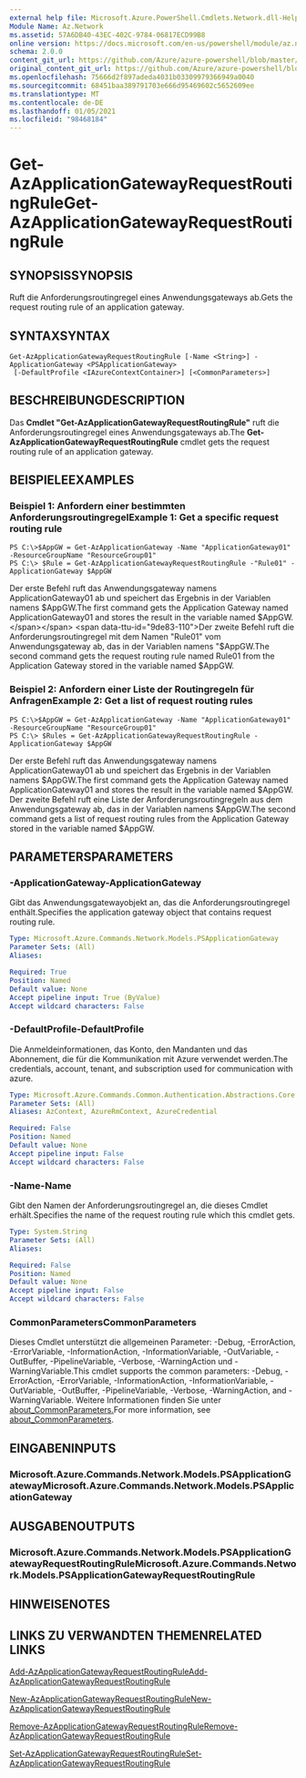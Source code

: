 ```yaml
---
external help file: Microsoft.Azure.PowerShell.Cmdlets.Network.dll-Help.xml
Module Name: Az.Network
ms.assetid: 57A6DB40-43EC-402C-9784-06817ECD99B8
online version: https://docs.microsoft.com/en-us/powershell/module/az.network/get-azapplicationgatewayrequestroutingrule
schema: 2.0.0
content_git_url: https://github.com/Azure/azure-powershell/blob/master/src/Network/Network/help/Get-AzApplicationGatewayRequestRoutingRule.md
original_content_git_url: https://github.com/Azure/azure-powershell/blob/master/src/Network/Network/help/Get-AzApplicationGatewayRequestRoutingRule.md
ms.openlocfilehash: 75666d2f897adeda4031b03309979366949a0040
ms.sourcegitcommit: 68451baa389791703e666d95469602c5652609ee
ms.translationtype: MT
ms.contentlocale: de-DE
ms.lasthandoff: 01/05/2021
ms.locfileid: "98468184"
---
```

# <span data-ttu-id="9de83-101">Get-AzApplicationGatewayRequestRoutingRule</span><span class="sxs-lookup"><span data-stu-id="9de83-101">Get-AzApplicationGatewayRequestRoutingRule</span></span>

## <span data-ttu-id="9de83-102">SYNOPSIS</span><span class="sxs-lookup"><span data-stu-id="9de83-102">SYNOPSIS</span></span>
<span data-ttu-id="9de83-103">Ruft die Anforderungsroutingregel eines Anwendungsgateways ab.</span><span class="sxs-lookup"><span data-stu-id="9de83-103">Gets the request routing rule of an application gateway.</span></span>

## <span data-ttu-id="9de83-104">SYNTAX</span><span class="sxs-lookup"><span data-stu-id="9de83-104">SYNTAX</span></span>

```
Get-AzApplicationGatewayRequestRoutingRule [-Name <String>] -ApplicationGateway <PSApplicationGateway>
 [-DefaultProfile <IAzureContextContainer>] [<CommonParameters>]
```

## <span data-ttu-id="9de83-105">BESCHREIBUNG</span><span class="sxs-lookup"><span data-stu-id="9de83-105">DESCRIPTION</span></span>
<span data-ttu-id="9de83-106">Das **Cmdlet "Get-AzApplicationGatewayRequestRoutingRule"** ruft die Anforderungsroutingregel eines Anwendungsgateways ab.</span><span class="sxs-lookup"><span data-stu-id="9de83-106">The **Get-AzApplicationGatewayRequestRoutingRule** cmdlet gets the request routing rule of an application gateway.</span></span>

## <span data-ttu-id="9de83-107">BEISPIELE</span><span class="sxs-lookup"><span data-stu-id="9de83-107">EXAMPLES</span></span>

### <span data-ttu-id="9de83-108">Beispiel 1: Anfordern einer bestimmten Anforderungsroutingregel</span><span class="sxs-lookup"><span data-stu-id="9de83-108">Example 1: Get a specific request routing rule</span></span>
```
PS C:\>$AppGW = Get-AzApplicationGateway -Name "ApplicationGateway01" -ResourceGroupName "ResourceGroup01"
PS C:\> $Rule = Get-AzApplicationGatewayRequestRoutingRule -"Rule01" -ApplicationGateway $AppGW
```

<span data-ttu-id="9de83-109">Der erste Befehl ruft das Anwendungsgateway namens ApplicationGateway01 ab und speichert das Ergebnis in der Variablen namens $AppGW.</span><span class="sxs-lookup"><span data-stu-id="9de83-109">The first command gets the Application Gateway named ApplicationGateway01 and stores the result in the variable named $AppGW.</span></span>
<span data-ttu-id="9de83-110">Der zweite Befehl ruft die Anforderungsroutingregel mit dem Namen "Rule01" vom Anwendungsgateway ab, das in der Variablen namens "$AppGW.</span><span class="sxs-lookup"><span data-stu-id="9de83-110">The second command gets the request routing rule named Rule01 from the Application Gateway stored in the variable named $AppGW.</span></span>

### <span data-ttu-id="9de83-111">Beispiel 2: Anfordern einer Liste der Routingregeln für Anfragen</span><span class="sxs-lookup"><span data-stu-id="9de83-111">Example 2: Get a list of request routing rules</span></span>
```
PS C:\>$AppGW = Get-AzApplicationGateway -Name "ApplicationGateway01" -ResourceGroupName "ResourceGroup01"
PS C:\> $Rules = Get-AzApplicationGatewayRequestRoutingRule -ApplicationGateway $AppGW
```

<span data-ttu-id="9de83-112">Der erste Befehl ruft das Anwendungsgateway namens ApplicationGateway01 ab und speichert das Ergebnis in der Variablen namens $AppGW.</span><span class="sxs-lookup"><span data-stu-id="9de83-112">The first command gets the Application Gateway named ApplicationGateway01 and stores the result in the variable named $AppGW.</span></span>
<span data-ttu-id="9de83-113">Der zweite Befehl ruft eine Liste der Anforderungsroutingregeln aus dem Anwendungsgateway ab, das in der Variablen namens $AppGW.</span><span class="sxs-lookup"><span data-stu-id="9de83-113">The second command gets a list of request routing rules from the Application Gateway stored in the variable named $AppGW.</span></span>

## <span data-ttu-id="9de83-114">PARAMETERS</span><span class="sxs-lookup"><span data-stu-id="9de83-114">PARAMETERS</span></span>

### <span data-ttu-id="9de83-115">-ApplicationGateway</span><span class="sxs-lookup"><span data-stu-id="9de83-115">-ApplicationGateway</span></span>
<span data-ttu-id="9de83-116">Gibt das Anwendungsgatewayobjekt an, das die Anforderungsroutingregel enthält.</span><span class="sxs-lookup"><span data-stu-id="9de83-116">Specifies the application gateway object that contains request routing rule.</span></span>

```yaml
Type: Microsoft.Azure.Commands.Network.Models.PSApplicationGateway
Parameter Sets: (All)
Aliases:

Required: True
Position: Named
Default value: None
Accept pipeline input: True (ByValue)
Accept wildcard characters: False
```

### <span data-ttu-id="9de83-117">-DefaultProfile</span><span class="sxs-lookup"><span data-stu-id="9de83-117">-DefaultProfile</span></span>
<span data-ttu-id="9de83-118">Die Anmeldeinformationen, das Konto, den Mandanten und das Abonnement, die für die Kommunikation mit Azure verwendet werden.</span><span class="sxs-lookup"><span data-stu-id="9de83-118">The credentials, account, tenant, and subscription used for communication with azure.</span></span>

```yaml
Type: Microsoft.Azure.Commands.Common.Authentication.Abstractions.Core.IAzureContextContainer
Parameter Sets: (All)
Aliases: AzContext, AzureRmContext, AzureCredential

Required: False
Position: Named
Default value: None
Accept pipeline input: False
Accept wildcard characters: False
```

### <span data-ttu-id="9de83-119">-Name</span><span class="sxs-lookup"><span data-stu-id="9de83-119">-Name</span></span>
<span data-ttu-id="9de83-120">Gibt den Namen der Anforderungsroutingregel an, die dieses Cmdlet erhält.</span><span class="sxs-lookup"><span data-stu-id="9de83-120">Specifies the name of the request routing rule which this cmdlet gets.</span></span>

```yaml
Type: System.String
Parameter Sets: (All)
Aliases:

Required: False
Position: Named
Default value: None
Accept pipeline input: False
Accept wildcard characters: False
```

### <span data-ttu-id="9de83-121">CommonParameters</span><span class="sxs-lookup"><span data-stu-id="9de83-121">CommonParameters</span></span>
<span data-ttu-id="9de83-122">Dieses Cmdlet unterstützt die allgemeinen Parameter: -Debug, -ErrorAction, -ErrorVariable, -InformationAction, -InformationVariable, -OutVariable, -OutBuffer, -PipelineVariable, -Verbose, -WarningAction und -WarningVariable.</span><span class="sxs-lookup"><span data-stu-id="9de83-122">This cmdlet supports the common parameters: -Debug, -ErrorAction, -ErrorVariable, -InformationAction, -InformationVariable, -OutVariable, -OutBuffer, -PipelineVariable, -Verbose, -WarningAction, and -WarningVariable.</span></span> <span data-ttu-id="9de83-123">Weitere Informationen finden Sie unter [about_CommonParameters.](http://go.microsoft.com/fwlink/?LinkID=113216)</span><span class="sxs-lookup"><span data-stu-id="9de83-123">For more information, see [about_CommonParameters](http://go.microsoft.com/fwlink/?LinkID=113216).</span></span>

## <span data-ttu-id="9de83-124">EINGABEN</span><span class="sxs-lookup"><span data-stu-id="9de83-124">INPUTS</span></span>

### <span data-ttu-id="9de83-125">Microsoft.Azure.Commands.Network.Models.PSApplicationGateway</span><span class="sxs-lookup"><span data-stu-id="9de83-125">Microsoft.Azure.Commands.Network.Models.PSApplicationGateway</span></span>

## <span data-ttu-id="9de83-126">AUSGABEN</span><span class="sxs-lookup"><span data-stu-id="9de83-126">OUTPUTS</span></span>

### <span data-ttu-id="9de83-127">Microsoft.Azure.Commands.Network.Models.PSApplicationGatewayRequestRoutingRule</span><span class="sxs-lookup"><span data-stu-id="9de83-127">Microsoft.Azure.Commands.Network.Models.PSApplicationGatewayRequestRoutingRule</span></span>

## <span data-ttu-id="9de83-128">HINWEISE</span><span class="sxs-lookup"><span data-stu-id="9de83-128">NOTES</span></span>

## <span data-ttu-id="9de83-129">LINKS ZU VERWANDTEN THEMEN</span><span class="sxs-lookup"><span data-stu-id="9de83-129">RELATED LINKS</span></span>

[<span data-ttu-id="9de83-130">Add-AzApplicationGatewayRequestRoutingRule</span><span class="sxs-lookup"><span data-stu-id="9de83-130">Add-AzApplicationGatewayRequestRoutingRule</span></span>](./Add-AzApplicationGatewayRequestRoutingRule.md)

[<span data-ttu-id="9de83-131">New-AzApplicationGatewayRequestRoutingRule</span><span class="sxs-lookup"><span data-stu-id="9de83-131">New-AzApplicationGatewayRequestRoutingRule</span></span>](./New-AzApplicationGatewayRequestRoutingRule.md)

[<span data-ttu-id="9de83-132">Remove-AzApplicationGatewayRequestRoutingRule</span><span class="sxs-lookup"><span data-stu-id="9de83-132">Remove-AzApplicationGatewayRequestRoutingRule</span></span>](./Remove-AzApplicationGatewayRequestRoutingRule.md)

[<span data-ttu-id="9de83-133">Set-AzApplicationGatewayRequestRoutingRule</span><span class="sxs-lookup"><span data-stu-id="9de83-133">Set-AzApplicationGatewayRequestRoutingRule</span></span>](./Set-AzApplicationGatewayRequestRoutingRule.md)



